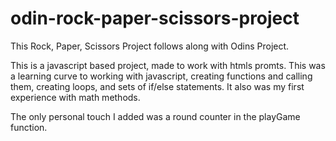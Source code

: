 # odin-rock-paper-scissors-project

This Rock, Paper, Scissors Project follows along with Odins Project.

This is a javascript based project, made to work with htmls promts.
This was a learning curve to working with javascript, creating functions and calling them, creating loops, and sets of if/else statements. It also was my first experience with math methods. 

The only personal touch I added was a round counter in the playGame function.
